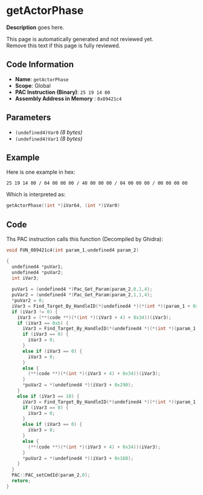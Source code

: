 # getActorPhase

**Description** goes here.

This page is automatically generated and not reviewed yet.<br>Remove this text if this page is fully reviewed.

## Code Information

- **Name**: `getActorPhase`
- **Scope**: Global
- **PAC Instruction (Binary)**: `25 19 14 00`
- **Assembly Address in Memory** : `0x89421c4`

## Parameters

- `(undefined4)Var0` *(8 bytes)*
- `(undefined4)Var1` *(8 bytes)*

## Example

Here is one example in hex:

```25 19 14 00 / 04 00 00 00 / 40 00 00 00 / 04 00 00 00 / 00 00 00 00```

Which is interpreted as:

```c
getActorPhase((int *)iVar64, (int *)iVar0)
```

## Code

Ths PAC instruction calls this function (Decompiled by Ghidra):

```c
void FUN_089421c4(int param_1,undefined4 param_2)

{
  undefined4 *puVar1;
  undefined4 *puVar2;
  int iVar3;
  
  puVar1 = (undefined4 *)Pac_Get_Param(param_2,0,1,4);
  puVar2 = (undefined4 *)Pac_Get_Param(param_2,1,1,4);
  *puVar2 = 0;
  iVar3 = Find_Target_By_HandleID(*(undefined4 *)(*(int *)(param_1 + 0x10) + 0xe8),*puVar1,1);
  if (iVar3 != 0) {
    iVar3 = (**(code **)(*(int *)(iVar3 + 4) + 0x34))(iVar3);
    if (iVar3 == 0xb) {
      iVar3 = Find_Target_By_HandleID(*(undefined4 *)(*(int *)(param_1 + 0x10) + 0xe8),*puVar1,1);
      if (iVar3 == 0) {
        iVar3 = 0;
      }
      else if (iVar3 == 0) {
        iVar3 = 0;
      }
      else {
        (**(code **)(*(int *)(iVar3 + 4) + 0x34))(iVar3);
      }
      *puVar2 = *(undefined4 *)(iVar3 + 0x290);
    }
    else if (iVar3 == 10) {
      iVar3 = Find_Target_By_HandleID(*(undefined4 *)(*(int *)(param_1 + 0x10) + 0xe8),*puVar1,1);
      if (iVar3 == 0) {
        iVar3 = 0;
      }
      else if (iVar3 == 0) {
        iVar3 = 0;
      }
      else {
        (**(code **)(*(int *)(iVar3 + 4) + 0x34))(iVar3);
      }
      *puVar2 = *(undefined4 *)(iVar3 + 0x168);
    }
  }
  PAC::PAC_setCmdId(param_2,0);
  return;
}
```

